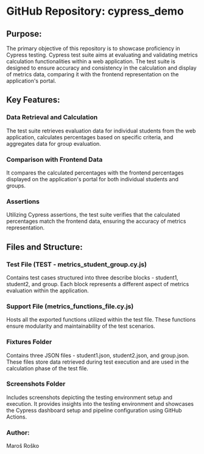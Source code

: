 # **GitHub Repository: cypress_demo**

## **Purpose:**
The primary objective of this repository is to showcase proficiency in Cypress testing. Cypress test suite aims at evaluating and validating metrics calculation functionalities within a web application. The test suite is designed to ensure accuracy and consistency in the calculation and display of metrics data, comparing it with the frontend representation on the application's portal.

## **Key Features:**

### Data Retrieval and Calculation
The test suite retrieves evaluation data for individual students from the web application, calculates percentages based on specific criteria, and aggregates data for group evaluation.

### Comparison with Frontend Data 
It compares the calculated percentages with the frontend percentages displayed on the application's portal for both individual students and groups.

### Assertions 
Utilizing Cypress assertions, the test suite verifies that the calculated percentages match the frontend data, ensuring the accuracy of metrics representation.

## **Files and Structure:**

### Test File (TEST - metrics_student_group.cy.js)
Contains test cases structured into three describe blocks - student1, student2, and group. Each block represents a different aspect of metrics evaluation within the application.

### Support File (metrics_functions_file.cy.js)
Hosts all the exported functions utilized within the test file. These functions ensure modularity and maintainability of the test scenarios.

### Fixtures Folder 
Contains three JSON files - student1.json, student2.json, and group.json. These files store data retrieved during test execution and are used in the calculation phase of the test file.

### Screenshots Folder
Includes screenshots depicting the testing environment setup and execution. It provides insights into the testing environment and showcases the Cypress dashboard setup and pipeline configuration using GitHub Actions.

### **Author:**
Maroš Roško
